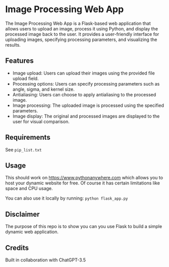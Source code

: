 # Image Processing Web App

The Image Processing Web App is a Flask-based web application that allows users to upload an image, process it using Python, and display the processed image back to the user. It provides a user-friendly interface for uploading images, specifying processing parameters, and visualizing the results.

## Features

- Image upload: Users can upload their images using the provided file upload field.
- Processing options: Users can specify processing parameters such as angle, sigma, and kernel size.
- Antialiasing: Users can choose to apply antialiasing to the processed image.
- Image processing: The uploaded image is processed using the specified parameters.
- Image display: The original and processed images are displayed to the user for visual comparison.

## Requirements

See `pip_list.txt`

## Usage

This should work on https://www.pythonanywhere.com which allows you to host your
dynamic website for free. Of course it has certain limitations like space and CPU usage.

You can also use it locally by running:
`python flask_app.py` 

## Disclaimer

The purpose of this repo is to show you can you use Flask to build a simple dynamic web application.

## Credits

Built in collaboration with ChatGPT-3.5

